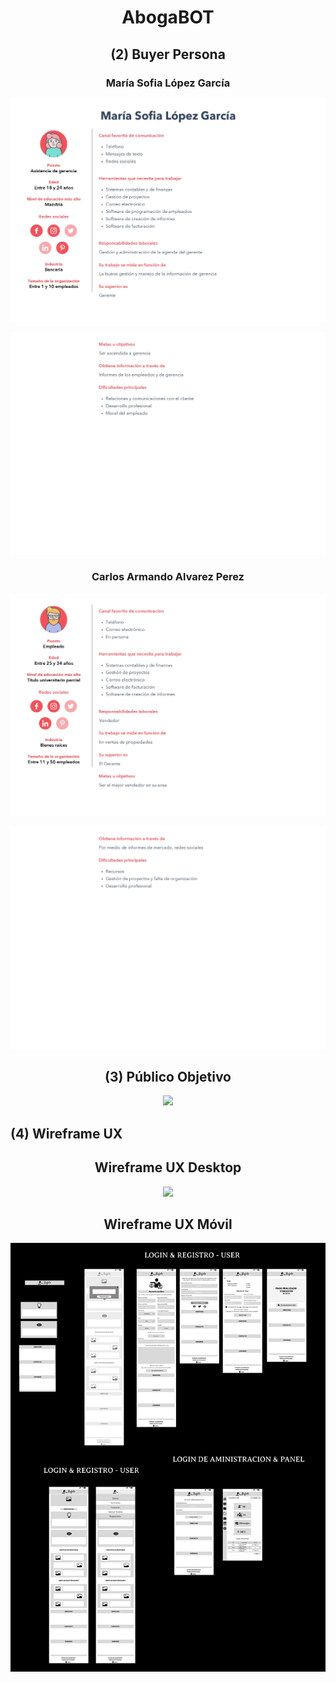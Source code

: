 <h1 align="center"
  >AbogaBOT</h1>
  
<h2 align="center"
  >(2) Buyer Persona</h2>
  
  <h3 align="center"
  >María Sofia López García</h3>

<p align="center"><img src="https://github.com/Jramo5/Launch-X-Latam-MisionFrontEnd/blob/main/INTRO/Practicas/2-%20Buyer%20Persona/Mar%C3%ADa%20Sofia%20L%C3%B3pez%20Garc%C3%ADa/Mar%C3%ADa%20Sofia%20L%C3%B3pez%20Garc%C3%ADa-1.jpg"></p>

<p align="center"><img src="https://github.com/Jramo5/Launch-X-Latam-MisionFrontEnd/blob/main/INTRO/Practicas/2-%20Buyer%20Persona/Mar%C3%ADa%20Sofia%20L%C3%B3pez%20Garc%C3%ADa/Mar%C3%ADa%20Sofia%20L%C3%B3pez%20Garc%C3%ADa-2.jpg"></p>

<h3 align="center"
  >Carlos Armando Alvarez Perez</h3>

<p align="center"><img src="https://github.com/Jramo5/Launch-X-Latam-MisionFrontEnd/blob/main/INTRO/Practicas/2-%20Buyer%20Persona/Carlos%20Armando%20Alvarez%20Perez/Carlos%20Armando%20Alvarez%20Perez-1.jpg"></p>

<p align="center"><img src="https://github.com/Jramo5/Launch-X-Latam-MisionFrontEnd/blob/main/INTRO/Practicas/2-%20Buyer%20Persona/Carlos%20Armando%20Alvarez%20Perez/Carlos%20Armando%20Alvarez%20Perez-2.jpg"></p>


<h2 align="center"
  >(3) Público Objetivo</h2>
 
<p align="center"><img src="https://github.com/Jramo5/Launch-X-Latam-MisionFrontEnd/blob/main/INTRO/Practicas/3-%20Publico%20objetivo/Publico%20objetivo.png?raw=true"></p>

<h2>(4) Wireframe UX</h2>

<h2 align="center"
  >Wireframe UX Desktop</h2>
 
<p align="center"><img src="https://github.com/Jramo5/Launch-X-Latam-MisionFrontEnd/blob/main/INTRO/Practicas/4-%20Wireframe%20UX/Desktop/Pagina%20web%20para%20abogados.png?raw=true"></p>

<h2 align="center"
  >Wireframe UX Móvil </h2>
 
<p align="center"><img src="https://github.com/Jramo5/Launch-X-Latam-MisionFrontEnd/blob/main/INTRO/Practicas/4-%20Wireframe%20UX/Movil/Pagina%20web%20para%20abogados.png?raw=true"></p>
